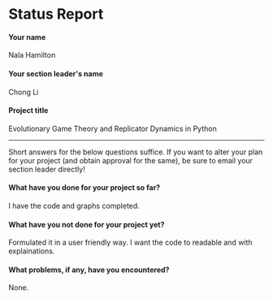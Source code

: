 # Status Report

#### Your name

Nala Hamilton

#### Your section leader's name

Chong Li

#### Project title

Evolutionary Game Theory and Replicator Dynamics in Python

***

Short answers for the below questions suffice. If you want to alter your plan for your project (and obtain approval for the same), be sure to email your section leader directly!

#### What have you done for your project so far?

I have the code and graphs completed. 

#### What have you not done for your project yet?

Formulated it in a user friendly way. I want the code to readable and with explainations. 

#### What problems, if any, have you encountered?

None. 
